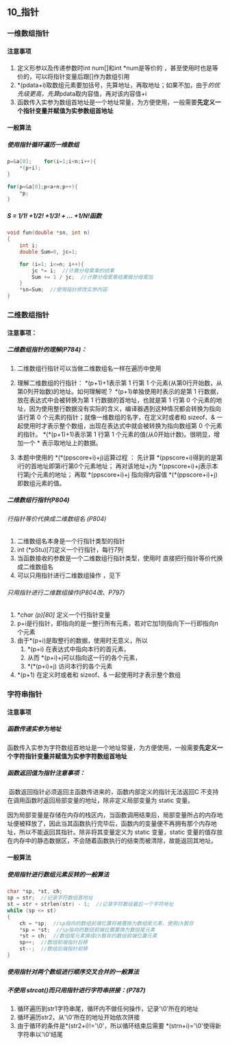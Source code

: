 ## 10_指针

### 一维数组指针

#### 注意事项

1. 定义形参以及传递参数时int num[]和int *num是等价的 ，甚至使用时也是等价的，可以将指针变量后跟[]作为数组引用
2. \*(pdata+i)取数组元素要加括号，先算地址，再取地址；如果不加，由于*的优先级更高，先算*pdata取内容值，再对该内容值+i 
3. 函数传入实参为数组首地址是一个地址常量，为方便使用，一般需要**先定义一个指针变量并赋值为实参数组首地址**



#### 一般算法

##### 使用指针循环遍历一维数组

```c
p=&a[0];	for(i=1;i<n;i++){	
    *(p+i);	
}
```

```c
for(p=&a[0];p<a+n;p++){	
    *p;	
}
```

##### S = 1/1! +1/2! +1/3! + … +1/N!函数

```c
void fun(double *sn, int n)
{
	int i;
	double Sum=0, jc=1;

	for (i=1; i<=n; i++){
		jc *= i;  //计算分母累乘的结果
		Sum += 1 / jc;  //计算分母累乘结果做分母累加
	}
	*sn=Sum;  //使用指针修改实参内容
}
```



### 二维数组指针

#### 注意事项：

##### 二维数组指针的理解(P784)：

1. 二维数组行指针可以当做二维数组名一样在遍历中使用

2. 理解二维数组的行指针： 
   *(p+1)+1表示第 1 行第 1 个元素(从第0行开始数，从第0列开始数)的地址。如何理解呢？
       *(p+1)单独使用时表示的是第 1 行数据，放在表达式中会被转换为第 1 行数据的首地址，也就是第 1 行第 0 个元素的地址，因为使用整行数据没有实际的含义，编译器遇到这种情况都会转换为指向该行第 0 个元素的指针；就像一维数组的名字，在定义时或者和 sizeof、& 一起使用时才表示整个数组，出现在表达式中就会被转换为指向数组第 0 个元素的指针。
       \*(\*(p+1)+1)表示第 1 行第 1 个元素的值(从0开始计数)。很明显，增加一个 * 表示取地址上的数据。

3. 本题中使用的 \*(\*(ppscore+i)+j)运算过程 ： 
   	先计算 *(ppscore+i)得到的是第i行的首地址即第i行第0个元素地址；
   	再对该地址+j为 *(ppscore+i)+j表示本行第j个元素的地址；
   	再取 *(ppscore+i)+j 指向得内容值 \*(\*(ppscore+i)+j)即数组元素的值。 

##### 二维数组行指针(P804)

###### 行指针等价代换成二维数组名 (P804)

1. 二维数组名本身是一个行指针类型的指针 
2. int (*pStu)[7]定义一个行指针，每行7列 
3. 当函数接收的参数是一个二维数组行指针类型，使用时 直接把行指针等价代换成二维数组名
4. 可以只用指针进行二维数组操作 ，见下

###### 只用指针进行二维数组操作(P804改、P797)

1. **char (*p)[80]** 定义一个行指针变量
2. p+i是行指针，即指向的是一整行所有元素，若对它加1则指向下一行即指向n个元素
3. 由于*(p+i)是取整行的数据，使用时无意义，所以
   1. \*(p+i) 在表达式中指向本行的首元素，
   2. 从而 \*(p+i)+j可以指向这一行的各个元素，
   3. \*(\*(p+i)+j) 访问本行的各个元素
4. *(p+1) 在定义时或者和 sizeof、& 一起使用时才表示整个数组



### 字符串指针

#### 注意事项

##### 函数传递实参为地址

函数传入实参为字符数组首地址是一个地址常量，为方便使用，一般需要**先定义一个字符指针变量并赋值为实参字符数组首地址**

##### 函数返回值为指针注意事项：

​		函数返回指针必须返回主函数传进来的，函数内部定义的指针无法返回C 不支持在调用函数时返回局部变量的地址，除非定义局部变量为 static 变量。

​		因为局部变量是存储在内存的栈区内，当函数调用结束后，局部变量所占的内存地址便被释放了，因此当其函数执行完毕后，函数内的变量便不再拥有那个内存地址，所以不能返回其指针。除非将其变量定义为 static 变量，static 变量的值存放在内存中的静态数据区，不会随着函数执行的结束而被清除，故能返回其地址。

#### 一般算法

##### 使用**指针进行数组元素反转**的一般算法

```c
char *sp, *st, ch;
sp = str;  //记录字符数组首地址 
st = str + strlen(str) - 1;  //记录字符数组最后一个字符地址 
while (sp <= st)
{
    ch = *sp;  //sp指向的数组前端位置将被置换为数组尾元素，使用ch暂存 
    *sp = *st;  //sp指向的数组前端位置置换为数组尾元素 
    *st = ch;  //数组尾元素换成ch暂存的数组前端位置元素 
    sp++;  //数组前端指针后移 
    st--;  //数组后端指针前移 
}
```



##### 使用指针对两个数组进行顺序交叉合并的一般算法



##### 不使用 strcat()而只用指针进行字符串拼接：(P787)

1. 循环遍历到str1字符串尾，循环内不做任何操作，记录'\0'所在的地址 
2. 循环遍历str2，从'\0'所在的地址开始依次拼接 
3. 由于循环的条件是*(str2+i)!='\0'，所以循环结束后需要 *(strn+i)='\0'使得新字符串以'\0'结尾  





